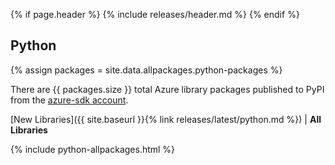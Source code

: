 {% if page.header %}
{% include releases/header.md %}
{% endif %}

## Python

{% assign packages = site.data.allpackages.python-packages %}

There are {{ packages.size }} total Azure library packages published to PyPI from the [azure-sdk account](https://pypi.org/user/azure-sdk/).

[New Libraries]({{ site.baseurl }}{% link releases/latest/python.md %}) | **All Libraries**

{% include python-allpackages.html %}

